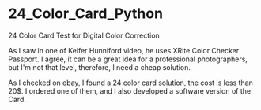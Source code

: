 # 24_Color_Card_Python
24 Color Card Test for Digital Color Correction

As I saw in one of Keifer Hunniford video, he uses XRite Color Checker Passport. I agree, it can be a great idea for a professional photographers, but I'm not that level, therefore, I need a cheap solution. 

As I checked on ebay, I found a 24 color card solution, the cost is less than 20$. I ordered one of them, and I also developed a software version of the Card.
